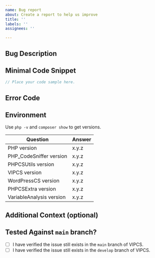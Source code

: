 ```yaml
---
name: Bug report
about: Create a report to help us improve
title: ''
labels: ''
assignees: ''

---
```


<!-- ATTENTION: :wave: Just a quick reminder that this is a public repo. Please don't include any internal links or sensitive data (like PII, private code, client names, site URLs, etc. If you're not sure if something is safe to share, please just ask! -->


<!-- Before requesting this, consider if this bug is specific to sniffs in VIPCS, or whether the source of the bug is in the WordPress Coding Standards: https://github.com/WordPress-Coding-Standards/WordPress-Coding-Standards/ -->

## Bug Description

<!--
Please provide a clear and concise description of what the bug is.
 What did you expect to happen? What actually happened?
 For bugs with fixers: How the code was fixed? How did you expect the code to be fixed?
-->

## Minimal Code Snippet

<!-- Please provide example code that demonstrates the issue. Do NOT paste screenshots of code! -->

```php
// Place your code sample here.
```

## Error Code

<!--
The error code for the sniff that is (or should be) being triggered (you
can see the sniff error codes by running `phpcs` with the `-s` flag).
e.g. `WordPressVIPMinimum.PHP.NoSilencedErrors.Discouraged`
-->

## Environment

Use `php -v` and `composer show` to get versions.

| Question                 | Answer
| ------------------------ | -------
| PHP version              | x.y.z
| PHP_CodeSniffer version  | x.y.z
| PHPCSUtils version       | x.y.z
| VIPCS version            | x.y.z
| WordPressCS version      | x.y.z
| PHPCSExtra version       | x.y.z
| VariableAnalysis version | x.y.z

## Additional Context (optional)

<!-- Add any other context about the problem here. -->

## Tested Against `main` branch?

- [ ] I have verified the issue still exists in the `main` branch of VIPCS.
- [ ] I have verified the issue still exists in the `develop` branch of VIPCS.
